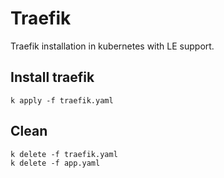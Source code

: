 # Traefik

Traefik installation in kubernetes with LE support.

## Install traefik
```
k apply -f traefik.yaml
```

## Clean

```
k delete -f traefik.yaml
k delete -f app.yaml
```
